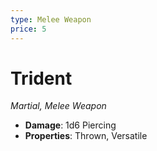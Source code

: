 ```yaml
---
type: Melee Weapon
price: 5
---
```

# Trident

*Martial, Melee Weapon*

- **Damage**: 1d6 Piercing
- **Properties**: Thrown, Versatile


